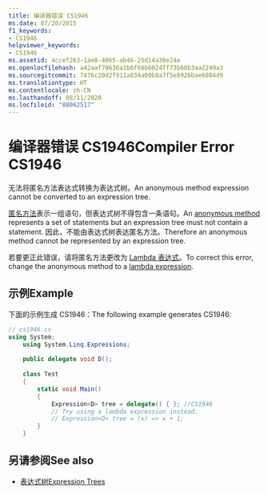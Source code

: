 ```yaml
---
title: 编译器错误 CS1946
ms.date: 07/20/2015
f1_keywords:
- CS1946
helpviewer_keywords:
- CS1946
ms.assetid: 4ccef263-1ae8-4065-ab46-25d14a38e24e
ms.openlocfilehash: a42aaf78636a1b6f66b6024ff73b68b3aa2249a3
ms.sourcegitcommit: 7476c20d2f911a834a00b8a7f5e8926bae6804d9
ms.translationtype: HT
ms.contentlocale: zh-CN
ms.lasthandoff: 08/11/2020
ms.locfileid: "88062517"
---
```

# <a name="compiler-error-cs1946"></a><span data-ttu-id="0a64d-102">编译器错误 CS1946</span><span class="sxs-lookup"><span data-stu-id="0a64d-102">Compiler Error CS1946</span></span>

<span data-ttu-id="0a64d-103">无法将匿名方法表达式转换为表达式树。</span><span class="sxs-lookup"><span data-stu-id="0a64d-103">An anonymous method expression cannot be converted to an expression tree.</span></span>

<span data-ttu-id="0a64d-104">[匿名方法](../operators/delegate-operator.md)表示一组语句，但表达式树不得包含一条语句。</span><span class="sxs-lookup"><span data-stu-id="0a64d-104">An [anonymous method](../operators/delegate-operator.md) represents a set of statements but an expression tree must not contain a statement.</span></span> <span data-ttu-id="0a64d-105">因此，不能由表达式树表达匿名方法。</span><span class="sxs-lookup"><span data-stu-id="0a64d-105">Therefore an anonymous method cannot be represented by an expression tree.</span></span>

<span data-ttu-id="0a64d-106">若要更正此错误，请将匿名方法更改为 [Lambda 表达式](../operators/lambda-expressions.md)。</span><span class="sxs-lookup"><span data-stu-id="0a64d-106">To correct this error, change the anonymous method to a [lambda expression](../operators/lambda-expressions.md).</span></span>
  
## <a name="example"></a><span data-ttu-id="0a64d-107">示例</span><span class="sxs-lookup"><span data-stu-id="0a64d-107">Example</span></span>

<span data-ttu-id="0a64d-108">下面的示例生成 CS1946：</span><span class="sxs-lookup"><span data-stu-id="0a64d-108">The following example generates CS1946:</span></span>  

```csharp
// cs1946.cs  
using System;  
    using System.Linq.Expressions;  
  
    public delegate void D();  
  
    class Test  
    {  
        static void Main()  
        {  
            Expression<D> tree = delegate() { }; //CS1946  
            // Try using a lambda expression instead.  
            // Expression<D> tree = (x) => x + 1;  
        }  
    }  
```

## <a name="see-also"></a><span data-ttu-id="0a64d-109">另请参阅</span><span class="sxs-lookup"><span data-stu-id="0a64d-109">See also</span></span>

- [<span data-ttu-id="0a64d-110">表达式树</span><span class="sxs-lookup"><span data-stu-id="0a64d-110">Expression Trees</span></span>](../../programming-guide/concepts/expression-trees/index.md)
